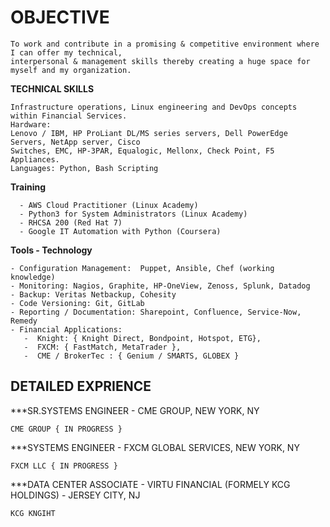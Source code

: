 # OBJECTIVE

``` 
To work and contribute in a promising & competitive environment where I can offer my technical, 
interpersonal & management skills thereby creating a huge space for myself and my organization.
```
**TECHNICAL SKILLS**
```
Infrastructure operations, Linux engineering and DevOps concepts within Financial Services. 
Hardware:
Lenovo / IBM, HP ProLiant DL/MS series servers, Dell PowerEdge Servers, NetApp server, Cisco 
Switches, EMC, HP-3PAR, Equalogic, Mellonx, Check Point, F5 Appliances.
Languages: Python, Bash Scripting 
```
**Training** 
```  
  -	AWS Cloud Practitioner (Linux Academy)
  -	Python3 for System Administrators (Linux Academy)
  -	RHCSA 200 (Red Hat 7)
  -	Google IT Automation with Python (Coursera)
```

**Tools - Technology**
```
- Configuration Management:  Puppet, Ansible, Chef (working knowledge) 
- Monitoring: Nagios, Graphite, HP-OneView, Zenoss, Splunk, Datadog
- Backup: Veritas Netbackup, Cohesity
- Code Versioning: Git, GitLab
- Reporting / Documentation: Sharepoint, Confluence, Service-Now, Remedy
- Financial Applications:
   -  Knight: { Knight Direct, Bondpoint, Hotspot, ETG},                                                         
   -  FXCM: { FastMatch, MetaTrader }, 
   -  CME / BrokerTec : { Genium / SMARTS, GLOBEX }
```
## DETAILED EXPRIENCE
***SR.SYSTEMS ENGINEER - CME GROUP, NEW YORK, NY
```
CME GROUP { IN PROGRESS }
```
***SYSTEMS ENGINEER - FXCM GLOBAL SERVICES, NEW YORK, NY
```
FXCM LLC { IN PROGRESS }
```
***DATA CENTER ASSOCIATE - VIRTU FINANCIAL (FORMELY KCG HOLDINGS) - JERSEY CITY, NJ 
```
KCG KNGIHT
```
